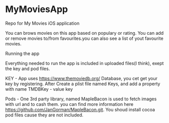# MyMoviesApp
Repo for My Movies iOS application

You can brows movies on this app based on populary or rating. You can add or remove movies to/from favourites.you can also see a list of yout favourite movies. 

Running the app 

Everything needed to run the app is included in uploaded files(I think), exept the key and pod files. 

KEY - App uses https://www.themoviedb.org/ Database, you cet get your key by registering. After Create a plist file named Keys, and add a property with name TMDBKey - value key

Pods - One 3rd party library, named MapleBacon is used to fetch images with url and to cash them. you can find more information here https://github.com/JanGorman/MapleBacon.git. You shoud install cocoa pod files cause they are not included. 
